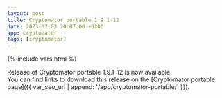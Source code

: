 ```yaml
---
layout: post
title: Cryptomator portable 1.9.1-12
date: 2023-07-03 20:07:00 +0200
app: cryptomator
tags: [cryptomator]
---
```

{% include vars.html %}

Release of Cryptomator portable 1.9.1-12 is now available.<br />
You can find links to download this release on the [Cryptomator portable page]({{ var_seo_url | append: '/app/cryptomator-portable/' }}).
